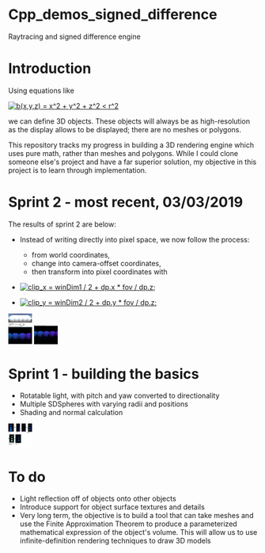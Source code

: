 # Cpp_demos_signed_difference
Raytracing and signed difference engine

# Introduction
Using equations like 

<a href="https://www.codecogs.com/eqnedit.php?latex=b(x,y,z)&space;=&space;x^2&space;&plus;&space;y^2&space;&plus;&space;z^2&space;<&space;r^2" target="_blank"><img src="https://latex.codecogs.com/gif.latex?b(x,y,z)&space;=&space;x^2&space;&plus;&space;y^2&space;&plus;&space;z^2&space;<&space;r^2" title="b(x,y,z) = x^2 + y^2 + z^2 < r^2" /></a>

we can define 3D objects. These objects will always be as high-resolution as the display allows to be displayed; there are no meshes or polygons. 

This repository tracks my progress in building a 3D rendering engine which uses pure math, rather than meshes and polygons. While I could clone someone else's project and have a far superior solution, my objective in this project is to learn through implementation.

# Sprint 2 - most recent, 03/03/2019

The results of sprint 2 are below:
* Instead of writing directly into pixel space, we now follow the process: 
  * from world coordinates, 
  * change into camera-offset coordinates, 
  * then transform into pixel coordinates with 

* <a href="https://www.codecogs.com/eqnedit.php?latex=clip_x&space;=&space;winDim1&space;/&space;2&space;&plus;&space;dp.x&space;*&space;fov&space;/&space;dp.z;" target="_blank"><img src="https://latex.codecogs.com/gif.latex?clip_x&space;=&space;winDim1&space;/&space;2&space;&plus;&space;dp.x&space;*&space;fov&space;/&space;dp.z;" title="clip_x = winDim1 / 2 + dp.x * fov / dp.z;" /></a>
* <a href="https://www.codecogs.com/eqnedit.php?latex=clip_y&space;=&space;winDim2&space;/&space;2&space;&plus;&space;dp.y&space;*&space;fov&space;/&space;dp.z;" target="_blank"><img src="https://latex.codecogs.com/gif.latex?clip_y&space;=&space;winDim2&space;/&space;2&space;&plus;&space;dp.y&space;*&space;fov&space;/&space;dp.z;" title="clip_y = winDim2 / 2 + dp.y * fov / dp.z;" /></a>

<img src="https://github.com/johnasharifi/Cpp_demos_signed_difference/blob/master/image_3_zbuffer.png" width="48">
<img src="https://github.com/johnasharifi/Cpp_demos_signed_difference/blob/master/image_2_perspective.png" width="48">

# Sprint 1 - building the basics

* Rotatable light, with pitch and yaw converted to directionality
* Multiple SDSpheres with varying radii and positions
* Shading and normal calculation

<img src="https://github.com/johnasharifi/Cpp_demos_signed_difference/blob/master/image_1_shading.png" width="48">

# To do

* Light reflection off of objects onto other objects
* Introduce support for object surface textures and details
* Very long term, the objective is to build a tool that can take meshes and use the Finite Approximation Theorem to produce a parameterized mathematical expression of the object's volume. This will allow us to use infinite-definition rendering techniques to draw 3D models
